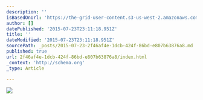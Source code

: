 ```yaml
---
description: ''
isBasedOnUrl: 'https://the-grid-user-content.s3-us-west-2.amazonaws.com/1c6afa83-25ac-4adf-9185-c5b67ecfc43b.jpg'
author: []
datePublished: '2015-07-23T23:11:18.951Z'
title: ''
dateModified: '2015-07-23T23:11:18.951Z'
sourcePath: _posts/2015-07-23-2f46af4e-1dcb-424f-86bd-e807b63876a8.md
published: true
url: 2f46af4e-1dcb-424f-86bd-e807b63876a8/index.html
_context: 'http://schema.org'
_type: Article

---
```

![](https://the-grid-user-content.s3-us-west-2.amazonaws.com/1c6afa83-25ac-4adf-9185-c5b67ecfc43b.jpg)